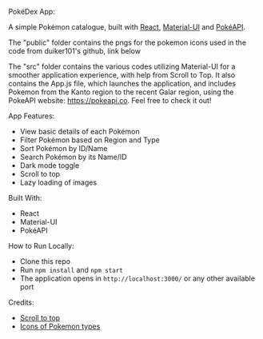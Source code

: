 PokéDex App:

 A simple Pokémon catalogue, built with [React](https://reactjs.org/), [Material-UI](https://material-ui.com/) and [PokéAPI](https://pokeapi.co/).
 
 The "public" folder contains the pngs for the pokemon icons used in the code from duiker101's github, link below
 
 The "src" folder contains the various codes utilizing Material-UI for a smoother application experience, with help from Scroll to Top. 
 It also contains the App.js file, which launches the application, and includes Pokemon from the Kanto region to the recent Galar region, using 
 the PokeAPI website: https://pokeapi.co. Feel free to check it out!

App Features:
- View basic details of each Pokémon
- Filter Pokémon based on Region and Type
- Sort Pokémon by ID/Name
- Search Pokémon by its Name/ID
- Dark mode toggle
- Scroll to top
- Lazy loading of images

Built With:
- React
- Material-UI
- PokéAPI

How to Run Locally:

- Clone this repo
- Run `npm install` and `npm start`
- The application opens in `http://localhost:3000/` or any other available port

Credits:

- [Scroll to top](https://juliapottinger.com/react-gatsby-scroll-to-top/)
- [Icons of Pokemon types](https://github.com/duiker101/pokemon-type-svg-icons)

